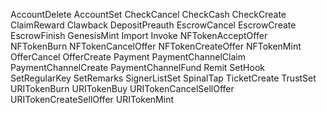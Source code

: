 AccountDelete
AccountSet
CheckCancel
CheckCash
CheckCreate
ClaimReward
Clawback
DepositPreauth
EscrowCancel
EscrowCreate
EscrowFinish
GenesisMint
Import
Invoke
NFTokenAcceptOffer
NFTokenBurn
NFTokenCancelOffer
NFTokenCreateOffer
NFTokenMint
OfferCancel
OfferCreate
Payment
PaymentChannelClaim
PaymentChannelCreate
PaymentChannelFund
Remit
SetHook
SetRegularKey
SetRemarks
SignerListSet
SpinalTap
TicketCreate
TrustSet
URITokenBurn
URITokenBuy
URITokenCancelSellOffer
URITokenCreateSellOffer
URITokenMint
